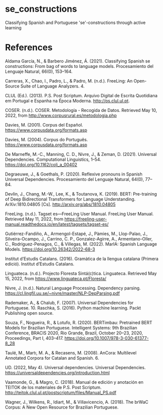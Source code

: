 # se_constructions
Classifying Spanish and Portuguese 'se'-constructions through active learning

# References

Aldama García, N., & Barbero Jiménez, Á. (2021). Classifying Spanish se constructions: From bag of words to language models. Procesamiento del Lenguaje Natural, 66(0), 153–164.

Carreras, X., Chao, I., Padro, L., & Padro, M. (n.d.). FreeLing: An Open-Source Suite of Language Analyzers. 4.

CLUL (Ed.). (2013). P.S. Post Scriptum. Arquivo Digital de Escrita Quotidiana em Portugal e Espanha na Época Moderna. http://ps.clul.ul.pt.

COSER. (n.d.). COSER. Metodología - Recogida de Datos. Retrieved May 10, 2022, from http://www.corpusrural.es/metodologia.php

Davies, M. (2001). Corpus del Español. https://www.corpusdata.org/formats.asp

Davies, M. (2004). Corpus do Português. https://www.corpusdata.org/formats.asp

De Marneffe, M.-C., Manning, C. D., Nivre, J., & Zeman, D. (2021). Universal Dependencies. Computational Linguistics, 1–54. https://doi.org/10.1162/coli_a_00402

Degraeuwe, J., & Goethals, P. (2020). Reflexive pronouns in Spanish Universal Dependencies. Procesamiento del Lenguaje Natural, 64(0), 77–84.

Devlin, J., Chang, M.-W., Lee, K., & Toutanova, K. (2019). BERT: Pre-training of Deep Bidirectional Transformers for Language Understanding. ArXiv:1810.04805 [Cs]. http://arxiv.org/abs/1810.04805

FreeLing. (n.d.). Tagset es—FreeLing User Manual. FreeLing User Manual. Retrieved May 11, 2022, from https://freeling-user-manual.readthedocs.io/en/latest/tagsets/tagset-es/

Gutiérrez-Fandiño, A., Armengol-Estapé, J., Pàmies, M., Llop-Palao, J., Silveira-Ocampo, J., Carrino, C. P., Gonzalez-Agirre, A., Armentano-Oller, C., Rodriguez-Penagos, C., & Villegas, M. (2022). MarIA: Spanish Language Models. https://doi.org/10.26342/2022-68-3

Institut d’Estudis Catalans. (2016). Gramàtica de la llengua catalana (Primera edició). Institut d’Estudis Catalans.

Linguateca. (n.d.). Projecto Floresta Sintá(c)tica. Linguateca. Retrieved May 15, 2022, from https://www.linguateca.pt/Floresta/

Nivre, J. (n.d.). Natural Language Processing. Dependency parsing. https://cl.lingfil.uu.se/~nivre/master/NLP-DepParsing.pdf

Rademaker, A., & Chalub, F. (2007). Universal Dependencies for Portuguese. 10. Raschka, S. (2016). Python machine learning. Packt Publishing open source.

Souza, F., Nogueira, R., & Lotufo, R. (2020). BERTimbau: Pretrained BERT Models for Brazilian Portuguese. Intelligent Systems: 9th Brazilian Conference, BRACIS 2020, Rio Grande, Brazil, October 20–23, 2020, Proceedings, Part I, 403–417. https://doi.org/10.1007/978-3-030-61377-8_28

Taulé, M., Martı, M. A., & Recasens, M. (2008). AnCora: Multilevel Annotated Corpora for Catalan and Spanish. 6.

UD. (2022, May 4). Universal dependencies. Universal Dependencies. https://universaldependencies.org/introduction.html

Vaamonde, G., & Magro, C. (2018). Manual de edición y anotación en TEITOK de los materiales de P.S. Post Scriptum. http://teitok.clul.ul.pt/postscriptum/files/Manual_PS.pdf

Wagner, J., Wilkens, R., Idiart, M., & Villavicencio, A. (2018). The brWaC Corpus: A New Open Resource for Brazilian Portuguese.

